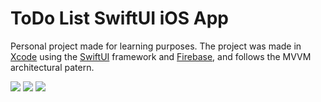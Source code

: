 # ToDo List SwiftUI iOS App

 Personal project made for learning purposes.
 The project was made in [Xcode](https://developer.apple.com/xcode/) using the [SwiftUI](https://developer.apple.com/xcode/swiftui/) framework and [Firebase](https://firebase.google.com/), and follows the MVVM architectural patern.

<p>
 <img src="https://img.shields.io/badge/Swift-FA7343?style=for-the-badge&logo=swift&logoColor=white">
 <img src="https://img.shields.io/badge/Xcode-007ACC?style=for-the-badge&logo=Xcode&logoColor=white">
 <img src="https://img.shields.io/badge/firebase-ffca28?style=for-the-badge&logo=firebase&logoColor=black"/>
</p>
